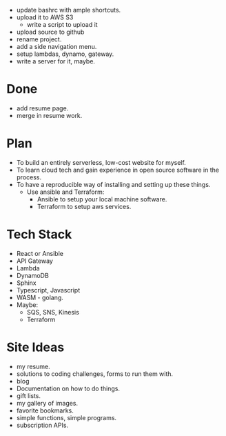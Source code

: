 
* update bashrc with ample shortcuts.
* upload it to AWS S3
  * write a script to upload it
* upload source to github
* rename project.
* add a side navigation menu.
* setup lambdas, dynamo, gateway.
* write a server for it, maybe.

# Done
* add resume page.
* merge in resume work.



# Plan

* To build an entirely serverless, low-cost website for myself.
* To learn cloud tech and gain experience in open source software in the process.
* To have a reproducible way of installing and setting up these things.
  * Use ansible and Terraform:
    * Ansible to setup your local machine software.
    * Terraform to setup aws services.

# Tech Stack
* React or Ansible
* API Gateway
* Lambda
* DynamoDB
* Sphinx
* Typescript, Javascript
* WASM - golang.
* Maybe:
  * SQS, SNS, Kinesis
  * Terraform

# Site Ideas
* my resume.
* solutions to coding challenges, forms to run them with.
* blog
* Documentation on how to do things.
* gift lists.
* my gallery of images.
* favorite bookmarks.
* simple functions, simple programs.
* subscription APIs.
